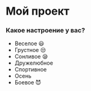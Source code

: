 # Мой проект

### Какое настроение у вас?
* Веселое :smiley:
* Грустное :unamused:
* Сонливое :sleepy:
* Дружелюбное
* Спортивное 
* Осень
* Боевое :smiling_imp:

